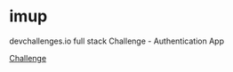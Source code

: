 # imup

devchallenges.io full stack Challenge - Authentication App

[Challenge](https://devchallenges.io/challenges/N1fvBjQfhlkctmwj1tnw#)
